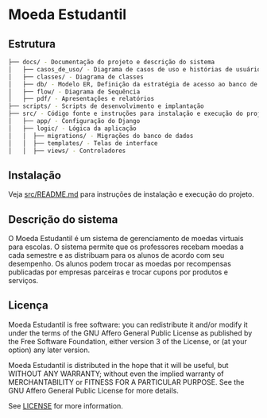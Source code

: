 # Moeda Estudantil

## Estrutura

```bash
├── docs/ - Documentação do projeto e descrição do sistema
│   ├── casos_de_uso/ - Diagrama de casos de uso e histórias de usuário
│   ├── classes/ - Diagrama de classes
│   ├── db/ - Modelo ER, Definição da estratégia de acesso ao banco de dados e comandos SQL
│   ├── flow/ - Diagrama de Sequência
│   ├── pdf/ - Apresentações e relatórios
├── scripts/ - Scripts de desenvolvimento e implantação
├── src/ - Código fonte e instruções para instalação e execução do projeto
│   ├── app/ - Configuração do Django
│   ├── logic/ - Lógica da aplicação
│   │  ├── migrations/ - Migrações do banco de dados
│   │  ├── templates/ - Telas de interface
│   │  ├── views/ - Controladores
```

## Instalação

Veja [src/README.md](src/README.md) para instruções de instalação e execução do projeto.

## Descrição do sistema

O Moeda Estudantil é um sistema de gerenciamento de moedas virtuais para escolas. O sistema permite que os professores recebam moedas a cada semestre e as distribuam para os alunos de acordo com seu desempenho. Os alunos podem trocar as moedas por recompensas publicadas por empresas parceiras e trocar cupons por produtos e serviços.

## Licença

Moeda Estudantil is free software: you can redistribute it and/or modify it under the terms of the GNU Affero General Public License as published by the Free Software Foundation, either version 3 of the License, or (at your option) any later version.

Moeda Estudantil is distributed in the hope that it will be useful, but WITHOUT ANY WARRANTY; without even the implied warranty of MERCHANTABILITY or FITNESS FOR A PARTICULAR PURPOSE. See the GNU Affero General Public License for more details.

See [LICENSE](LICENSE) for more information.
